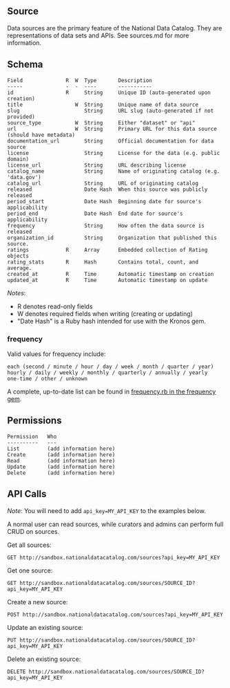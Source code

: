 ## Source

Data sources are the primary feature of the National Data Catalog. They are representations of data sets and APIs. See sources.md for more information.

## Schema

    Field              R  W  Type       Description
    -----              -  -  ----       -----------
    id                 R     String     Unique ID (auto-generated upon creation)
    title                 W  String     Unique name of data source
    slug                     String     URL slug (auto-generated if not provided)
    source_type           W  String     Either "dataset" or "api"
    url                   W  String     Primary URL for this data source (should have metadata) 
    documentation_url        String     Official documentation for data source 
    license                  String     License for the data (e.g. public domain)
    license_url              String     URL describing license
    catalog_name             String     Name of originating catalog (e.g. 'data.gov')
    catalog_url              String     URL of originating catalog   
    released                 Date Hash  When this source was publicly released
    period_start             Date Hash  Beginning date for source's applicability
    period_end               Date Hash  End date for source's applicability
    frequency                String     How often the data source is released
    organization_id          String     Organization that published this source.
    ratings            R     Array      Embedded collection of Rating objects
    rating_stats       R     Hash       Contains total, count, and average.
    created_at         R     Time       Automatic timestamp on creation
    updated_at         R     Time       Automatic timestamp on update

*Notes*:

* R denotes read-only fields
* W denotes required fields when writing (creating or updating)
* "Date Hash" is a Ruby hash intended for use with the Kronos gem.

### frequency

Valid values for frequency include:

    each (second / minute / hour / day / week / month / quarter / year)
    hourly / daily / weekly / monthly / quarterly / annually / yearly
    one-time / other / unknown

A complete, up-to-date list can be found in [frequency.rb in the frequency gem](http://github.com/djsun/frequency/blob/master/lib/frequency.rb).

## Permissions

	Permission   Who
	----------   ---
	List         (add information here)
	Create       (add information here)
	Read         (add information here)
	Update       (add information here)
	Delete       (add information here)

## API Calls

*Note*: You will need to add `api_key=MY_API_KEY` to the examples below.

A normal user can read sources, while curators and admins can perform full CRUD on sources.

Get all sources:

    GET http://sandbox.nationaldatacatalog.com/sources?api_key=MY_API_KEY

Get one source:

    GET http://sandbox.nationaldatacatalog.com/sources/SOURCE_ID?api_key=MY_API_KEY
    
Create a new source:

    POST http://sandbox.nationaldatacatalog.com/sources?api_key=MY_API_KEY

Update an existing source:

    PUT http://sandbox.nationaldatacatalog.com/sources/SOURCE_ID?api_key=MY_API_KEY
    
Delete an existing source:

    DELETE http://sandbox.nationaldatacatalog.com/sources/SOURCE_ID?api_key=MY_API_KEY
